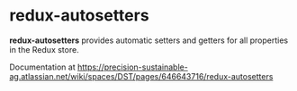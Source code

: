 # redux-autosetters

**redux-autosetters** provides automatic setters and getters for all properties in the Redux store.

Documentation at https://precision-sustainable-ag.atlassian.net/wiki/spaces/DST/pages/646643716/redux-autosetters
